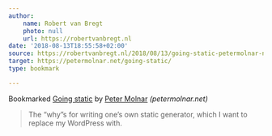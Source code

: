 ```yaml
---
author:
    name: Robert van Bregt
    photo: null
    url: https://robertvanbregt.nl
date: '2018-08-13T18:55:58+02:00'
source: https://robertvanbregt.nl/2018/08/13/going-static-petermolnar-net/
target: https://petermolnar.net/going-static/
type: bookmark

---
```


<span>Bookmarked</span> <a href="https://petermolnar.net/going-static/" class="p-name u-url">Going static</a> by <a href="https://petermolnar.net/" class="h-card p-author">Peter Molnar</a> <em>(<span class="p-publication">petermolnar.net</span>)</em>
<blockquote class="e-summary">The “why”s for writing one’s own static generator, which I want to replace my WordPress with.</blockquote>